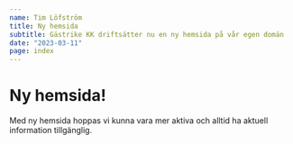 ```yaml
---
name: Tim Löfström
title: Ny hemsida
subtitle: Gästrike KK driftsätter nu en ny hemsida på vår egen domän
date: "2023-03-11"
page: index
---
```


# Ny hemsida!

Med ny hemsida hoppas vi kunna vara mer aktiva och alltid ha aktuell information tillgänglig.
